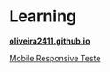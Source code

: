 # Learning
[**oliveira2411.github.io**](https://oliveira2411.github.io/Learning/)

<a href="mobile-resp/temp/Apple.html" target="_blank">Mobile Responsive Teste</a>


```Sintaxe Markdown (linguagem de marcação leve) do GITHUB 